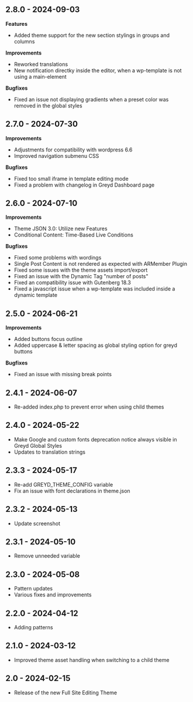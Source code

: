 ## 2.8.0 - 2024-09-03
**Features**

* Added theme support for the new section stylings in groups and columns

**Improvements**

* Reworked translations
* New notification directky inside the editor, when a wp-template is not using a main-element

**Bugfixes**

* Fixed an issue not displaying gradients when a preset color was removed in the global styles

## 2.7.0 - 2024-07-30

**Improvements**

* Adjustments for compatibility with wordpress 6.6
* Improved navigation submenu CSS

**Bugfixes**

* Fixed too small iframe in template editing mode
* Fixed a problem with changelog in Greyd Dashboard page

## 2.6.0 - 2024-07-10
**Improvements**

* Theme JSON 3.0: Utilize new Features
* Conditional Content: Time-Based Live Conditions

**Bugfixes**

* Fixed some problems with wordings
* Single Post Content is not rendered as expected with ARMember Plugin
* Fixed some issues with the theme assets import/export
* Fixed an issue with the Dynamic Tag "number of posts"
* Fixed an compatibility issue with Gutenberg 18.3
* Fixed a javascript issue when a wp-template was included inside a dynamic template
 
## 2.5.0 - 2024-06-21
**Improvements**

* Added buttons focus outline
* Added uppercase & letter spacing as global styling option for greyd buttons

**Bugfixes**

* Fixed an issue with missing break points

## 2.4.1 - 2024-06-07
* Re-added index.php to prevent error when using child themes

## 2.4.0 - 2024-05-22
* Make Google and custom fonts deprecation notice always visible in Greyd Global Styles
* Updates to translation strings

## 2.3.3 - 2024-05-17
* Re-add GREYD_THEME_CONFIG variable
* Fix an issue with font declarations in theme.json

## 2.3.2 - 2024-05-13
* Update screenshot

## 2.3.1 - 2024-05-10
* Remove unneeded variable

## 2.3.0 - 2024-05-08
* Pattern updates
* Various fixes and improvements

## 2.2.0 - 2024-04-12
* Adding patterns

## 2.1.0 - 2024-03-12
* Improved theme asset handling when switching to a child theme

## 2.0 - 2024-02-15
* Release of the new Full Site Editing Theme
